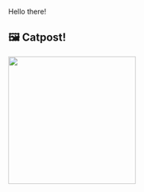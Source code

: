 Hello there!



## 🖼️ Catpost!

<sub>
    <img src="https://cdn2.thecatapi.com/images/e3j.jpg" height="256">
</sub>

